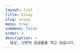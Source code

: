 ```yaml
---
layout: list
title: Essay
slug: essay
menu: true
submenu: false
order: 4
description: >
  일상, 신변의 잡글들을 적고 있습니다. 
---
```

